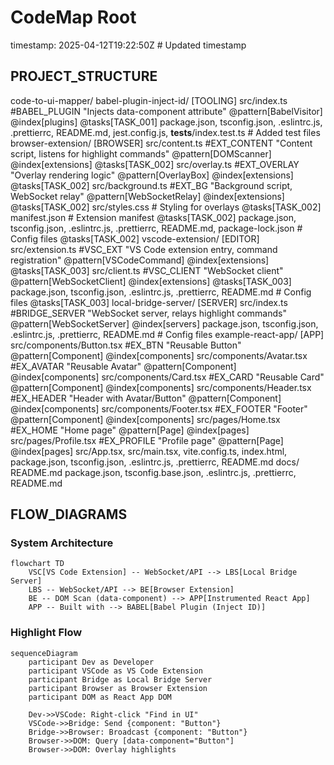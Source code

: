 # CodeMap Root
timestamp: 2025-04-12T19:22:50Z # Updated timestamp

## PROJECT_STRUCTURE
code-to-ui-mapper/
  babel-plugin-inject-id/ [TOOLING]
    src/index.ts #BABEL_PLUGIN "Injects data-component attribute" @pattern[BabelVisitor] @index[plugins] @tasks[TASK_001]
    package.json, tsconfig.json, .eslintrc.js, .prettierrc, README.md, jest.config.js, __tests__/index.test.ts # Added test files
  browser-extension/ [BROWSER]
    src/content.ts #EXT_CONTENT "Content script, listens for highlight commands" @pattern[DOMScanner] @index[extensions] @tasks[TASK_002]
    src/overlay.ts #EXT_OVERLAY "Overlay rendering logic" @pattern[OverlayBox] @index[extensions] @tasks[TASK_002]
    src/background.ts #EXT_BG "Background script, WebSocket relay" @pattern[WebSocketRelay] @index[extensions] @tasks[TASK_002]
    src/styles.css # Styling for overlays @tasks[TASK_002]
    manifest.json # Extension manifest @tasks[TASK_002]
    package.json, tsconfig.json, .eslintrc.js, .prettierrc, README.md, package-lock.json # Config files @tasks[TASK_002]
  vscode-extension/ [EDITOR]
    src/extension.ts #VSC_EXT "VS Code extension entry, command registration" @pattern[VSCodeCommand] @index[extensions] @tasks[TASK_003]
    src/client.ts #VSC_CLIENT "WebSocket client" @pattern[WebSocketClient] @index[extensions] @tasks[TASK_003]
    package.json, tsconfig.json, .eslintrc.js, .prettierrc, README.md # Config files @tasks[TASK_003]
  local-bridge-server/ [SERVER]
    src/index.ts #BRIDGE_SERVER "WebSocket server, relays highlight commands" @pattern[WebSocketServer] @index[servers]
    package.json, tsconfig.json, .eslintrc.js, .prettierrc, README.md # Config files
  example-react-app/ [APP]
    src/components/Button.tsx #EX_BTN "Reusable Button" @pattern[Component] @index[components]
    src/components/Avatar.tsx #EX_AVATAR "Reusable Avatar" @pattern[Component] @index[components]
    src/components/Card.tsx #EX_CARD "Reusable Card" @pattern[Component] @index[components]
    src/components/Header.tsx #EX_HEADER "Header with Avatar/Button" @pattern[Component] @index[components]
    src/components/Footer.tsx #EX_FOOTER "Footer" @pattern[Component] @index[components]
    src/pages/Home.tsx #EX_HOME "Home page" @pattern[Page] @index[pages]
    src/pages/Profile.tsx #EX_PROFILE "Profile page" @pattern[Page] @index[pages]
    src/App.tsx, src/main.tsx, vite.config.ts, index.html, package.json, tsconfig.json, .eslintrc.js, .prettierrc, README.md
  docs/
    README.md
  package.json, tsconfig.base.json, .eslintrc.js, .prettierrc, README.md

## FLOW_DIAGRAMS

### System Architecture
```mermaid
flowchart TD
    VSC[VS Code Extension] -- WebSocket/API --> LBS[Local Bridge Server]
    LBS -- WebSocket/API --> BE[Browser Extension]
    BE -- DOM Scan (data-component) --> APP[Instrumented React App]
    APP -- Built with --> BABEL[Babel Plugin (Inject ID)]
```

### Highlight Flow
```mermaid
sequenceDiagram
    participant Dev as Developer
    participant VSCode as VS Code Extension
    participant Bridge as Local Bridge Server
    participant Browser as Browser Extension
    participant DOM as React App DOM

    Dev->>VSCode: Right-click "Find in UI"
    VSCode->>Bridge: Send {component: "Button"}
    Bridge->>Browser: Broadcast {component: "Button"}
    Browser->>DOM: Query [data-component="Button"]
    Browser->>DOM: Overlay highlights
